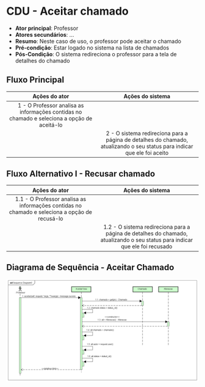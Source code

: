 # CDU - Aceitar chamado

- **Ator principal**: Professor
- **Atores secundários**: ...	 
- **Resumo**: Neste caso de uso, o professor pode aceitar o chamado
- **Pré-condição**: Estar logado no sistema na lista de chamados
- **Pós-Condição**: O sistema redireciona o professor para a tela de detalhes do chamado

## Fluxo Principal
| Ações do ator | Ações do sistema |
| :-----------------: | :-----------------: | 
| 1 - O Professor analisa as informações contidas no chamado e seleciona a opção de aceitá-lo | |  
| | 2 -  O sistema redireciona para a página de detalhes do chamado, atualizando o seu status para indicar que ele foi aceito | 

## Fluxo Alternativo I - Recusar chamado
| Ações do ator | Ações do sistema |
| :-----------------: |:-----------------: | 
| 1.1 - O Professor analisa as informações contidas no chamado e seleciona a opção de recusá-lo | |  
| | 1.2 - O sistema redireciona para a página de detalhes do chamado, atualizando o seu status para indicar que ele foi recusado | 


## Diagrama de Sequência - Aceitar Chamado

![diagrama de sequência aceitar chamado](img/aceitar_seq.png "Diagrama sequência - Aceitar Chamado")
